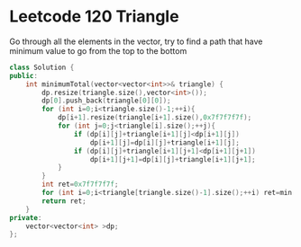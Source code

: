 # Leetcode 120 Triangle

Go through all the elements in the vector, try to find a path that have minimum value to go from the top to the bottom
```cpp
class Solution {
public:
    int minimumTotal(vector<vector<int>>& triangle) {
        dp.resize(triangle.size(),vector<int>());
        dp[0].push_back(triangle[0][0]);
        for (int i=0;i<triangle.size()-1;++i){
            dp[i+1].resize(triangle[i+1].size(),0x7f7f7f7f);
            for (int j=0;j<triangle[i].size();++j){
                if (dp[i][j]+triangle[i+1][j]<dp[i+1][j]) 
                    dp[i+1][j]=dp[i][j]+triangle[i+1][j];
                if (dp[i][j]+triangle[i+1][j+1]<dp[i+1][j+1])
                    dp[i+1][j+1]=dp[i][j]+triangle[i+1][j+1];
            }
        }
        int ret=0x7f7f7f7f;
        for (int i=0;i<triangle[triangle.size()-1].size();++i) ret=min(ret,dp[dp.size()-1][i]);
        return ret;
    }
private:
    vector<vector<int> >dp;
};
```
